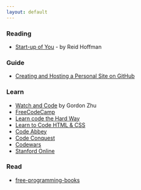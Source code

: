 ```yaml
---
layout: default
---
```


### Reading
* [Start-up of You](http://amzn.to/2F8iDdX) - by Reid Hoffman

### Guide
* [Creating and Hosting a Personal Site on GitHub](http://jmcglone.com/guides/github-pages/)

### Learn
* [Watch and Code](https://watchandcode.com/) by Gordon Zhu
* [FreeCodeCamp](https://www.freecodecamp.org)
* [Learn code the Hard Way](https://learncodethehardway.org/)
* [Learn to Code HTML & CSS](https://learn.shayhowe.com/)
* [Code Abbey](http://www.codeabbey.com/)
* [Code Conquest](http://www.codeconquest.com/)
* [Codewars](https://www.codewars.com/)
* [Stanford Online](https://lagunita.stanford.edu/)

### Read 
* [free-programming-books](https://github.com/EbookFoundation/free-programming-books/blob/master/free-programming-books.md)